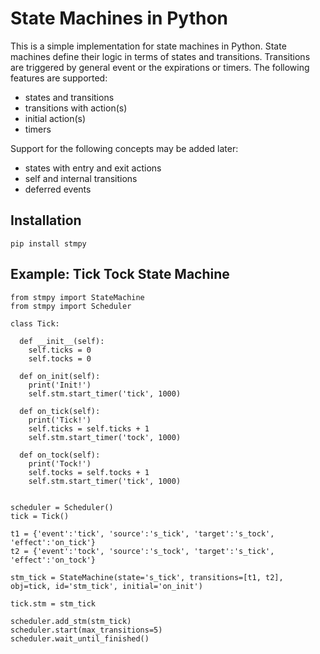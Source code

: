 # State Machines in Python

This is a simple implementation for state machines in Python. State machines define their logic in terms of states and transitions. Transitions are triggered by general event or the expirations or timers. The following features are supported:

- states and transitions
- transitions with action(s)
- initial action(s)
- timers

Support for the following concepts may be added later:

- states with entry and exit actions
- self and internal transitions
- deferred events



## Installation

    pip install stmpy

## Example: Tick Tock State Machine

    from stmpy import StateMachine
    from stmpy import Scheduler

    class Tick:

      def __init__(self):
        self.ticks = 0
        self.tocks = 0

      def on_init(self):
        print('Init!')
        self.stm.start_timer('tick', 1000)

      def on_tick(self):
        print('Tick!')
        self.ticks = self.ticks + 1
        self.stm.start_timer('tock', 1000)

      def on_tock(self):
        print('Tock!')
        self.tocks = self.tocks + 1
        self.stm.start_timer('tick', 1000)


    scheduler = Scheduler()
    tick = Tick()

    t1 = {'event':'tick', 'source':'s_tick', 'target':'s_tock', 'effect':'on_tick'}
    t2 = {'event':'tock', 'source':'s_tock', 'target':'s_tick', 'effect':'on_tock'}

    stm_tick = StateMachine(state='s_tick', transitions=[t1, t2], obj=tick, id='stm_tick', initial='on_init')

    tick.stm = stm_tick

    scheduler.add_stm(stm_tick)
    scheduler.start(max_transitions=5)
    scheduler.wait_until_finished()
